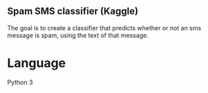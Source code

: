 ## Spam SMS classifier (Kaggle)

The goal is to create a classifier that predicts whether or not an sms message is spam, using the text of that message.

# Language
Python 3
